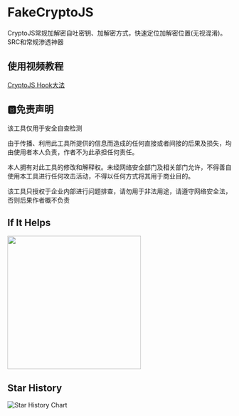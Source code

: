 # FakeCryptoJS
CryptoJS常规加解密自吐密钥、加解密方式，快速定位加解密位置(无视混淆)。SRC和常规渗透神器

## 使用视频教程

[CryptoJS Hook大法](https://www.bilibili.com/video/BV1e8HQzgExF/?vd_source=0db2ad1c0370be8c178e3df580cfe1d9)


## :b:免责声明

该工具仅用于安全自查检测

由于传播、利用此工具所提供的信息而造成的任何直接或者间接的后果及损失，均由使用者本人负责，作者不为此承担任何责任。

本人拥有对此工具的修改和解释权。未经网络安全部门及相关部门允许，不得善自使用本工具进行任何攻击活动，不得以任何方式将其用于商业目的。

该工具只授权于企业内部进行问题排查，请勿用于非法用途，请遵守网络安全法，否则后果作者概不负责

## If It Helps 

<img src="https://github.com/keecth/FakeCryptoJS/blob/main/pay.png" width="300px" />

## Star History

![Star History Chart](https://starchart.cc/keecth/FakeCryptoJS.svg)
